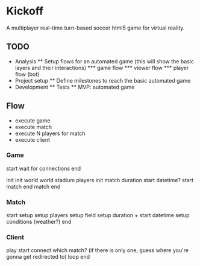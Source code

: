 # Kickoff

A multiplayer real-time turn-based soccer html5 game for virtual reality.

## TODO

* Analysis
** Setup flows for an automated game (this will show the basic layers and their interactions)
*** game flow
*** viewer flow
*** player flow (bot)
* Project setup
** Define milestones to reach the basic automated game
* Development
** Tests
** MVP: automated game

## Flow

- execute game
- execute match
- execute N players for match
- execute client

### Game

start
  wait for connections
end

init
  init world
    world
    stadium
    players
  init match
    duration
    start datetime?
  start match
  end match
end

### Match

start
  setup
    setup players
    setup field
    setup duration + start datetime
    setup conditions (weather?)
end

### Client

play
start
  connect
     which match? (if there is only one, guess where you're gonna get redirected to)
  loop
end



